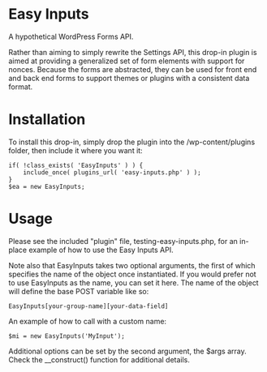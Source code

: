 Easy Inputs
===========

A hypothetical WordPress Forms API.

Rather than aiming to simply rewrite the Settings API, this drop-in plugin is aimed at providing a generalized set of form elements with support for nonces. Because the forms are abstracted, they can be used for front end and back end forms to support themes or plugins with a consistent data format.

Installation
============

To install this drop-in, simply drop the plugin into the /wp-content/plugins folder, then include it where you want it:
```
if( !class_exists( 'EasyInputs' ) ) {
	include_once( plugins_url( 'easy-inputs.php' ) );
}
$ea	= new EasyInputs;
```

Usage
=====

Please see the included "plugin" file, testing-easy-inputs.php, for an in-place example of how to use the Easy Inputs API.

Note also that EasyInputs takes two optional arguments, the first of which specifies the name of the object once instantiated. If you would prefer not to use EasyInputs as the name, you can set it here. The name of the object will define the base POST variable like so:
```
EasyInputs[your-group-name][your-data-field]
```

An example of how to call with a custom name:
```
$mi	= new EasyInputs('MyInput');
```

Additional options can be set by the second argument, the $args array. Check the __construct() function for additional details.


